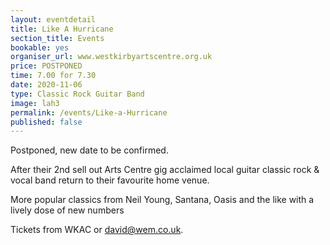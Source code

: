 ```yaml
---
layout: eventdetail
title: Like A Hurricane
section_title: Events
bookable: yes
organiser_url: www.westkirbyartscentre.org.uk
price: POSTPONED
time: 7.00 for 7.30
date: 2020-11-06
type: Classic Rock Guitar Band
image: lah3
permalink: /events/Like-a-Hurricane
published: false
---
```


Postponed, new date to be confirmed.

After their 2nd sell out Arts Centre gig acclaimed local guitar classic rock & vocal band return to their favourite home venue.

More popular classics from Neil Young, Santana, Oasis and the like with a lively dose of new numbers  

Tickets from WKAC or [david@wem.co.uk](mailto:david@wem.co.uk).
